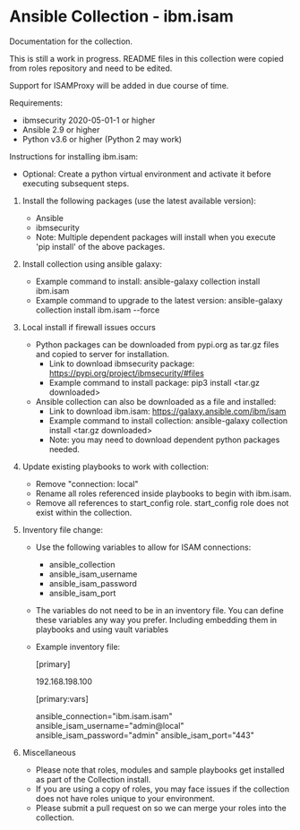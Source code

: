 # Ansible Collection - ibm.isam

Documentation for the collection.

This is still a work in progress. README files in this collection were copied
from roles repository and need to be edited.

Support for ISAMProxy will be added in due course of time.

Requirements:
  * ibmsecurity 2020-05-01-1 or higher
  * Ansible 2.9 or higher
  * Python v3.6 or higher (Python 2 may work)

Instructions for installing ibm.isam:
  * Optional: Create a python virtual environment and activate it before executing
            subsequent steps.
  1) Install the following packages (use the latest available version):
        - Ansible
        - ibmsecurity
        - Note: Multiple dependent packages will install when you execute 'pip install'
          of the above packages.

  2) Install collection using ansible galaxy:
        - Example command to install:
          ansible-galaxy collection install ibm.isam
        - Example command to upgrade to the latest version:
          ansible-galaxy collection install ibm.isam --force

  3) Local install if firewall issues occurs
        - Python packages can be downloaded from pypi.org as tar.gz files and copied
          to server for installation.
            * Link to download ibmsecurity package:
              https://pypi.org/project/ibmsecurity/#files
            * Example command to install package:
              pip3 install <tar.gz downloaded>
        - Ansible collection can also be downloaded as a file and installed:
            * Link to download ibm.isam:
              https://galaxy.ansible.com/ibm/isam
            * Example command to install collection:
              ansible-galaxy collection install <tar.gz downloaded>
            * Note: you may need to download dependent python packages needed.

  4) Update existing playbooks to work with collection:
        - Remove "connection: local"
        - Rename all roles referenced inside playbooks to begin with ibm.isam.
        - Remove all references to start_config role.  start_config role does not
          exist within the collection.

  5) Inventory file change:
        - Use the following variables to allow for ISAM connections:
            * ansible_collection
            * ansible_isam_username
            * ansible_isam_password
            * ansible_isam_port
        - The variables do not need to be in an inventory file.  You can define
          these variables any way you prefer. Including embedding them in playbooks
          and using vault variables
        - Example inventory file:

            [primary]

            192.168.198.100

            [primary:vars]

            ansible_connection="ibm.isam.isam"
            ansible_isam_username="admin@local"
            ansible_isam_password="admin"
            ansible_isam_port="443"

  6) Miscellaneous
        - Please note that roles, modules and sample playbooks get installed
          as part of the Collection install.
        - If you are using a copy of roles, you may face issues if the collection
          does not have roles unique to your environment.
        - Please submit a pull request on so we can merge your roles into
          the collection.
